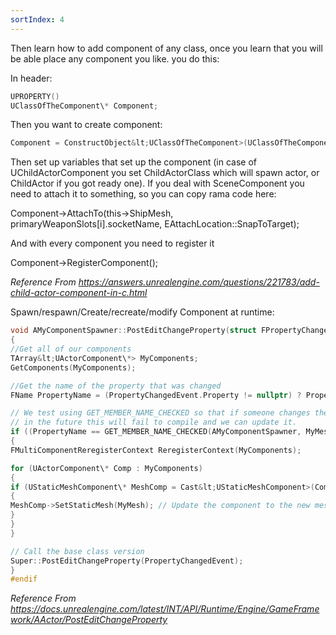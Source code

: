 ```yaml
---
sortIndex: 4
---
```


Then learn how to add component of any class, once you learn that you will be able place any component you like. you do this:

In header:

```cpp
UPROPERTY()
UClassOfTheComponent\* Component;
```

Then you want to create component:

```cpp
Component = ConstructObject&lt;UClassOfTheComponent>(UClassOfTheComponent::StaticClass(), GetOwner(), NAME_None, RF_Transient);
```

Then set up variables that set up the component (in case of UChildActorComponent you set ChildActorClass which will spawn actor, or ChildActor if you got ready one). If you deal with SceneComponent you need to attach it to something, so you can copy rama code here:

Component->AttachTo(this->ShipMesh, primaryWeaponSlots\[i].socketName, EAttachLocation::SnapToTarget);

And with every component you need to register it

Component->RegisterComponent();

*Reference From <https://answers.unrealengine.com/questions/221783/add-child-actor-component-in-c.html>*

Spawn/respawn/Create/recreate/modify Component at runtime:

```cpp
void AMyComponentSpawner::PostEditChangeProperty(struct FPropertyChangedEvent& PropertyChangedEvent)
{
//Get all of our components
TArray&lt;UActorComponent\*> MyComponents;
GetComponents(MyComponents);

//Get the name of the property that was changed
FName PropertyName = (PropertyChangedEvent.Property != nullptr) ? PropertyChangedEvent.Property->GetFName() : NAME_None;

// We test using GET_MEMBER_NAME_CHECKED so that if someone changes the property name
// in the future this will fail to compile and we can update it.
if ((PropertyName == GET_MEMBER_NAME_CHECKED(AMyComponentSpawner, MyMesh)))
{
FMultiComponentReregisterContext ReregisterContext(MyComponents);

for (UActorComponent\* Comp : MyComponents)
{
if (UStaticMeshComponent\* MeshComp = Cast&lt;UStaticMeshComponent>(Comp))
{
MeshComp->SetStaticMesh(MyMesh); // Update the component to the new mesh
}
}
}

// Call the base class version
Super::PostEditChangeProperty(PropertyChangedEvent);
}
#endif
```

*Reference From <https://docs.unrealengine.com/latest/INT/API/Runtime/Engine/GameFramework/AActor/PostEditChangeProperty>*
